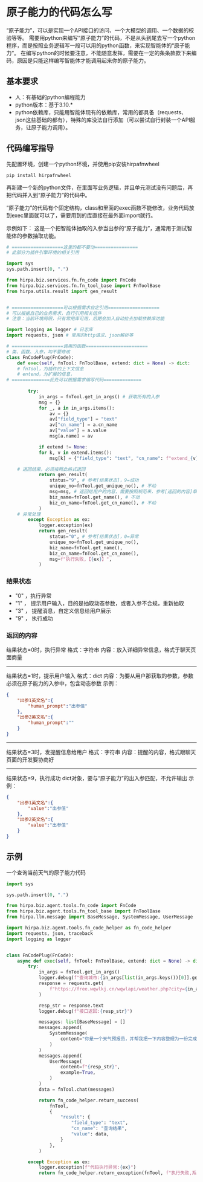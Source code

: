 # 原子能力的代码怎么写

“原子能力”，可以是实现一个API接口的访问、一个大模型的调用、一个数据的校验等等。
需要用python来编写“原子能力”的代码，不是从头到尾去写一个python程序，而是按照业务逻辑写一段可以用的python函数，来实现智能体的“原子能力”。
在编写python的时候要注意，不能随意发挥，需要在一定的条条款款下来编码，原因是只能这样编写智能体才能调用起来你的原子能力。

## 基本要求

- 人：有基础的python编程能力
- python版本：基于3.10.*
- python依赖库，只能用智能体现有的依赖库，常用的都具备（requests、json这些基础的都有），特殊的库没法自行添加（可以尝试自行封装一个API服务，让原子能力调用）。

## 代码编写指导

先配置环境，创建一个python环境，并使用pip安装hirpafnwheel

```shell
pip install hirpafnwheel
```

再新建一个新的python文件，在里面写业务逻辑，并且单元测试没有问题后，再把代码并入到“原子能力”的代码中。

“原子能力”的代码有个固定结构，class和里面的exec函数不能修改，业务代码放到exec里面就可以了，需要用到的库直接在最外面import就行。

示例如下：
这是一个把智能体抽取的入参当出参的“原子能力”，通常用于测试智能体的参数抽取功能。

```py
# ===================这里的都不要动================
# 此部分为插件引擎环境的相关引用

import sys
sys.path.insert(0, ".")

from hirpa.biz.services.fn.fn_code import FnCode
from hirpa.biz.services.fn.fn_tool_base import FnToolBase
from hirpa.utils.result import gen_result


# ===================可以根据需求自定引用===================
# 可以根据自己的业务需求，自行引用相关组件
# 注意：当前环境局限，只有常用库可用，后期会加入自动拉去加载依赖库功能

import logging as logger # 日志库
import requests, json # 常用的http请求、json解析等

# ===================调用的函数=======================
# 类、函数、入参，均不要修改
class FnCodePlug(FnCode):
    def exec(self, fnTool: FnToolBase, extend: dict = None) -> dict:
    # fnTool，为插件的上下文信息
    # entend，为扩展的信息，
# ==============此处可以根据需求编写代码==============
    
        try:
            in_args = fnTool.get_in_args() # 获取所有的入参
            msg = {}
            for _, a in in_args.items():
                av = {}
                av["field_type"] = "text"
                av["cn_name"] = a.cn_name
                av["value"] = a.value
                msg[a.name] = av

            if extend != None:
            for k, v in extend.items():
                msg[k] = {"field_type": "text", "cn_name": f"extend_{v}", "value": v}

    # 返回结果，必须按照此格式返回
            return gen_result(
                status="9", # 参考[结果状态]，9=成功
                unique_no=fnTool.get_unique_no(), # 不动
                msg=msg, # 返回给用户的内容，需要按照规范来，参考[返回的内容]章节
                biz_name=fnTool.get_name(), # 不动
                biz_cn_name=fnTool.get_cn_name(), # 不动
            )
    # 异常处理
        except Exception as ex:
            logger.exception(ex)
            return gen_result(
                status="0", # 参考[结果状态]，0=异常
                unique_no=fnTool.get_unique_no(),
                biz_name=fnTool.get_name(),
                biz_cn_name=fnTool.get_cn_name(),
                msg=f"执行失败,【{ex}】",
            )

```

### 结果状态

- "0" ，执行异常
- "1" ， 提示用户输入，目的是抽取动态参数，或者入参不合规，重新抽取
- "3" ， 提醒消息，自定义信息给用户展示
- "9" ， 执行成功

### 返回的内容

结果状态=0时，执行异常
格式：字符串
内容：放入详细异常信息，格式于聊天页面商量

----

结果状态=1时，提示用户输入
格式：dict
内容：为要从用户那获取的参数，参数必须在原子能力的入参中，包含动态参数
示例：

```json
{
    "出参1英文名":{
        "human_prompt":"出参值"
    },
    "出参2英文名":{
        "human_prompt":""
    }
}

```

----

结果状态=3时，发提醒信息给用户
格式：字符串
内容：提醒的内容，格式跟聊天页面的开发要协商好

----

结果状态=9，执行成功
dict对象，要与“原子能力”的出入参匹配，不允许输出
示例：

```json
{
    "出参1英文名":{
        "value":"出参值"
    },
    "出参2英文名":{
        "value":"出参值"
    }
}
```

## 示例

一个查询当前天气的原子能力代码

```py
import sys

sys.path.insert(0, ".")

from hirpa.biz.agent.tools.fn_code import FnCode
from hirpa.biz.agent.tools.fn_tool_base import FnToolBase
from hirpa.llm.message import BaseMessage, SystemMessage, UserMessage

import hirpa.biz.agent.tools.fn_code_helper as fn_code_helper
import requests, json, traceback
import logging as logger


class FnCodePlug(FnCode):
    async def exec(self, fnTool: FnToolBase, extend: dict = None) -> dict:
        try:
            in_args = fnTool.get_in_args()
            logger.debug(f"查询城市:{in_args[list(in_args.keys())[0]].get_value()}")
            response = requests.get(
                f"https://free.wqwlkj.cn/wqwlapi/weather.php?city={in_args[list(in_args.keys())[0]].get_value()}",
            )

            resp_str = response.text
            logger.debug(f"接口返回:{resp_str}")

            messages: list[BaseMessage] = []
            messages.append(
                SystemMessage(
                    content="你是一个天气预报员，并帮我把一下内容整理为一份完成天气预报，通过markdown格式输出，必须包含markdown特有的格式、图标、表情、引用等，其中生活指数与建议用table展示，内容简要精确，总共不超过200个字。"
                )
            )
            messages.append(
                UserMessage(
                    content=f"{resp_str}",
                    example=True,
                )
            )
            data = fnTool.chat(messages)

            return fn_code_helper.return_success(
                fnTool,
                {
                    "result": {
                        "field_type": "text",
                        "cn_name": "查询结果",
                        "value": data,
                    }
                },
            )

        except Exception as ex:
            logger.exception(f"代码执行异常:{ex}")
            return fn_code_helper.return_exception(fnTool, f"执行失败,系统内部错误")
```

